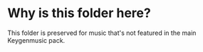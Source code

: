 # Why is this folder here?
This folder is preserved for music that's not featured in the main Keygenmusic pack.
